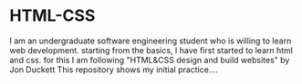 # HTML-CSS
I am an undergraduate software engineering student who is willing to learn web development.
starting from the basics, I have first started to learn html and css.
for this I am following "HTML&CSS design and build websites" by Jon Duckett
This repository shows my initial practice....
